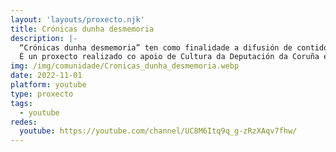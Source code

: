 ```yaml
---
layout: 'layouts/proxecto.njk'
title: Crónicas dunha desmemoria
description: |-
  “Crónicas dunha desmemoria” ten como finalidade a difusión de contidos audiovisuais arredor do Reino Medieval de Galicia.
  É un proxecto realizado co apoio de Cultura da Deputación da Coruña e a colaboración de Xerais.
img: /img/comunidade/Cronicas_dunha_desmemoria.webp
date: 2022-11-01
platform: youtube
type: proxecto
tags:
  - youtube
redes:
  youtube: https://youtube.com/channel/UC8M6Itq9q_g-zRzXAqv7fhw/
---
```

